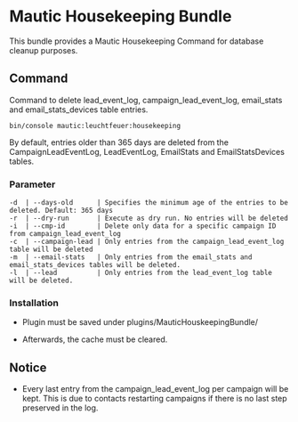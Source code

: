 # Mautic Housekeeping Bundle
This bundle provides a Mautic Housekeeping Command for database cleanup purposes.

## Command

Command to delete lead_event_log, campaign_lead_event_log, email_stats and email_stats_devices table entries. 

```
bin/console mautic:leuchtfeuer:housekeeping
```
By default, entries older than 365 days are deleted from the CampaignLeadEventLog, LeadEventLog, EmailStats and EmailStatsDevices tables.
### Parameter
```
-d  | --days-old      | Specifies the minimum age of the entries to be deleted. Default: 365 days
-r  | --dry-run       | Execute as dry run. No entries will be deleted
-i  | --cmp-id        | Delete only data for a specific campaign ID from campaign_lead_event_log
-c  | --campaign-lead | Only entries from the campaign_lead_event_log table will be deleted
-m  | --email-stats   | Only entries from the email_stats and email_stats_devices tables will be deleted.
-l  | --lead          | Only entries from the lead_event_log table will be deleted.
```


### Installation
- Plugin must be saved under plugins/MauticHouskeepingBundle/ 

- Afterwards, the cache must be cleared.


## Notice
- Every last entry from the campaign_lead_event_log per campaign will be kept. This is due to contacts restarting campaigns if there is no last step preserved in the log. 
